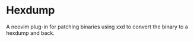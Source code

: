 # Hexdump
A neovim plug-in for patching binaries using xxd to convert the binary to a hexdump and back.
